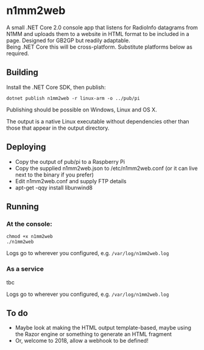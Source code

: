 # n1mm2web
A small .NET Core 2.0 console app that listens for RadioInfo datagrams from N1MM and uploads them to a website in HTML format to be included in a page. Designed for GB2GP but readily adaptable.  
Being .NET Core this will be cross-platform. Substitute platforms below as required.

## Building
Install the .NET Core SDK, then publish:

```
dotnet publish n1mm2web -r linux-arm -o ../pub/pi
```

Publishing should be possible on Windows, Linux and OS X.

The output is a native Linux executable without dependencies other than those that appear in the output directory.

## Deploying
* Copy the output of pub/pi to a Raspberry Pi
* Copy the supplied n1mm2web.json to /etc/n1mm2web.conf (or it can live next to the binary if you prefer)
* Edit n1mm2web.conf and supply FTP details
* apt-get -qqy install libunwind8

## Running
### At the console:
```
chmod +x n1mm2web
./n1mm2web
```

Logs go to wherever you configured, e.g. `/var/log/n1mm2web.log`

### As a service
tbc

Logs go to wherever you configured, e.g. `/var/log/n1mm2web.log`

## To do
* Maybe look at making the HTML output template-based, maybe using the Razor engine or something to generate an HTML fragment
* Or, welcome to 2018, allow a webhook to be defined!